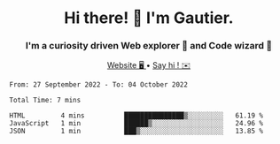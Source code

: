 <h1 align="center">Hi there! 👋 I'm Gautier.</h1>
<h3 align="center">I'm a curiosity driven Web explorer 🚀 and Code wizard 🧙</h3>

<p align="center">
  <a href="http://xisabla.pro">Website 🖥️ </a> •
  <a href="mailto:xisabla.dev@gmail.com">Say hi ! ✉️</a>
</p>

<!--START_SECTION:waka-->

```text
From: 27 September 2022 - To: 04 October 2022

Total Time: 7 mins

HTML         4 mins          ███████████████▒░░░░░░░░░   61.19 %
JavaScript   1 min           ██████▒░░░░░░░░░░░░░░░░░░   24.96 %
JSON         1 min           ███▒░░░░░░░░░░░░░░░░░░░░░   13.85 %
```

<!--END_SECTION:waka-->
